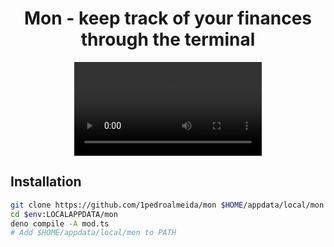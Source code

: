<h1 align="center">Mon - keep track of your finances through the terminal</h1>

<div align="center">
  <video src="https://github.com/user-attachments/assets/23a3fa5f-6dfb-4b52-878b-d81e7d83f173">
</div>

## Installation

```sh
git clone https://github.com/1pedroalmeida/mon $HOME/appdata/local/mon --depth 1
cd $env:LOCALAPPDATA/mon
deno compile -A mod.ts
# Add $HOME/appdata/local/mon to PATH
```

